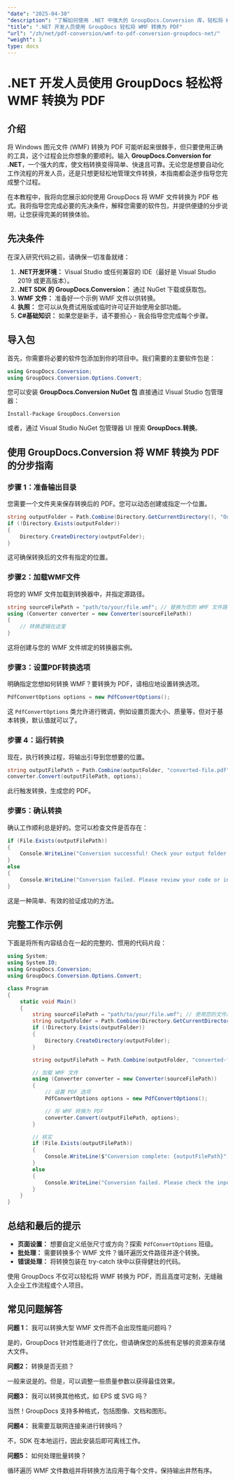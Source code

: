 ```yaml
---
"date": "2025-04-30"
"description": "了解如何使用 .NET 中强大的 GroupDocs.Conversion 库，轻松将 Windows 图元文件 (WMF) 转换为 PDF。按照本分步指南，即可实现无缝文件转换。"
"title": ".NET 开发人员使用 GroupDocs 轻松将 WMF 转换为 PDF"
"url": "/zh/net/pdf-conversion/wmf-to-pdf-conversion-groupdocs-net/"
"weight": 1
type: docs
---
```

# .NET 开发人员使用 GroupDocs 轻松将 WMF 转换为 PDF

## 介绍

将 Windows 图元文件 (WMF) 转换为 PDF 可能听起来很棘手，但只要使用正确的工具，这个过程会比你想象的要顺利。输入 **GroupDocs.Conversion for .NET**，一个强大的库，使文档转换变得简单、快速且可靠。无论您是想要自动化工作流程的开发人员，还是只想更轻松地管理文件转换，本指南都会逐步指导您完成整个过程。

在本教程中，我将向您展示如何使用 GroupDocs 将 WMF 文件转换为 PDF 格式。我将指导您完成必要的先决条件，解释您需要的软件包，并提供便捷的分步说明，让您获得完美的转换体验。


## 先决条件

在深入研究代码之前，请确保一切准备就绪：

1. **.NET开发环境：** Visual Studio 或任何兼容的 IDE（最好是 Visual Studio 2019 或更高版本）。
2. **.NET SDK 的 GroupDocs.Conversion：** 通过 NuGet 下载或获取包。
3. **WMF 文件：** 准备好一个示例 WMF 文件以供转换。
4. **执照：** 您可以从免费试用版或临时许可证开始使用全部功能。
5. **C#基础知识：** 如果您是新手，请不要担心 - 我会指导您完成每个步骤。


## 导入包

首先，你需要将必要的软件包添加到你的项目中。我们需要的主要软件包是：

```csharp
using GroupDocs.Conversion;
using GroupDocs.Conversion.Options.Convert;
```

您可以安装 **GroupDocs.Conversion NuGet 包** 直接通过 Visual Studio 包管理器：

```
Install-Package GroupDocs.Conversion
```

或者，通过 Visual Studio NuGet 包管理器 UI 搜索 **GroupDocs.转换**。


## 使用 GroupDocs.Conversion 将 WMF 转换为 PDF 的分步指南

### 步骤 1：准备输出目录

您需要一个文件夹来保存转换后的 PDF。您可以动态创建或指定一个位置。

```csharp
string outputFolder = Path.Combine(Directory.GetCurrentDirectory(), "Output");
if (!Directory.Exists(outputFolder))
{
    Directory.CreateDirectory(outputFolder);
}
```

这可确保转换后的文件有指定的位置。


### 步骤2：加载WMF文件

将您的 WMF 文件加载到转换器中，并指定源路径。

```csharp
string sourceFilePath = "path/to/your/file.wmf"; // 替换为您的 WMF 文件路径
using (Converter converter = new Converter(sourceFilePath))
{
    // 转换逻辑在这里
}
```

这将创建与您的 WMF 文件绑定的转换器实例。


### 步骤3：设置PDF转换选项

明确指定您想如何转换 WMF？要转换为 PDF，请相应地设置转换选项。

```csharp
PdfConvertOptions options = new PdfConvertOptions();
```

这 `PdfConvertOptions` 类允许进行微调，例如设置页面大小、质量等，但对于基本转换，默认值就可以了。


### 步骤 4：运行转换

现在，执行转换过程，将输出引导到您想要的位置。

```csharp
string outputFilePath = Path.Combine(outputFolder, "converted-file.pdf");
converter.Convert(outputFilePath, options);
```

此行触发转换，生成您的 PDF。


### 步骤5：确认转换

确认工作顺利总是好的。您可以检查文件是否存在：

```csharp
if (File.Exists(outputFilePath))
{
    Console.WriteLine("Conversion successful! Check your output folder.");
}
else
{
    Console.WriteLine("Conversion failed. Please review your code or input files.");
}
```

这是一种简单、有效的验证成功的方法。


## 完整工作示例

下面是将所有内容结合在一起的完整的、惯用的代码片段：

```csharp
using System;
using System.IO;
using GroupDocs.Conversion;
using GroupDocs.Conversion.Options.Convert;

class Program
{
    static void Main()
    {
        string sourceFilePath = "path/to/your/file.wmf"; // 使用您的文件路径进行更新
        string outputFolder = Path.Combine(Directory.GetCurrentDirectory(), "Output");
        if (!Directory.Exists(outputFolder))
        {
            Directory.CreateDirectory(outputFolder);
        }

        string outputFilePath = Path.Combine(outputFolder, "converted-file.pdf");

        // 加载 WMF 文件
        using (Converter converter = new Converter(sourceFilePath))
        {
            // 设置 PDF 选项
            PdfConvertOptions options = new PdfConvertOptions();

            // 将 WMF 转换为 PDF
            converter.Convert(outputFilePath, options);
        }

        // 核实
        if (File.Exists(outputFilePath))
        {
            Console.WriteLine($"Conversion complete: {outputFilePath}");
        }
        else
        {
            Console.WriteLine("Conversion failed. Please check the input file and try again.");
        }
    }
}
```


## 总结和最后的提示

- **页面设置：** 想要自定义纸张尺寸或方向？探索 `PdfConvertOptions` 班级。
- **批处理：** 需要转换多个 WMF 文件？循环遍历文件路径并逐个转换。
- **错误处理：** 将转换包装在 try-catch 块中以获得健壮的代码。

使用 GroupDocs 不仅可以轻松将 WMF 转换为 PDF，而且高度可定制，无缝融入企业工作流程或个人项目。


## 常见问题解答

**问题 1：** 我可以转换大型 WMF 文件而不会出现性能问题吗？  

是的，GroupDocs 针对性能进行了优化，但请确保您的系统有足够的资源来存储大文件。

**问题2：** 转换是否无损？  

一般来说是的。但是，可以调整一些质量参数以获得最佳效果。

**问题3：** 我可以转换其他格式，如 EPS 或 SVG 吗？  

当然！GroupDocs 支持多种格式，包括图像、文档和图形。

**问题4：** 我需要互联网连接来进行转换吗？  

不，SDK 在本地运行，因此安装后即可离线工作。

**问题5：** 如何处理批量转换？  

循环遍历 WMF 文件数组并将转换方法应用于每个文件，保持输出井然有序。